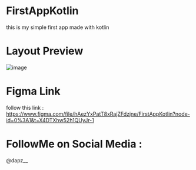 # FirstAppKotlin

this is  my simple first app made with kotlin

# Layout Preview
![image](https://user-images.githubusercontent.com/107117709/227455707-6607a110-cb9a-4ce0-b937-0bc51255004b.png)



# Figma Link

follow this link : https://www.figma.com/file/hAezYxPatT8xRajZFdzjne/FirstAppKotlin?node-id=0%3A1&t=X4DTXhw52h1QUyJr-1


# FollowMe on Social Media : 

@dapz__
